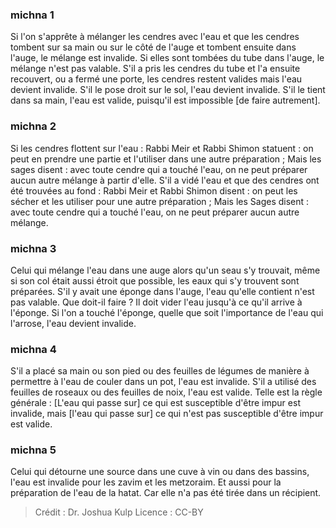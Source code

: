 
### michna 1
Si l'on s'apprête à mélanger les cendres avec l'eau et que les cendres tombent sur sa main ou sur le côté de l'auge et tombent ensuite dans l'auge, le mélange est invalide. Si elles sont tombées du tube dans l'auge, le mélange n'est pas valable. S'il a pris les cendres du tube et l'a ensuite recouvert, ou a fermé une porte, les cendres restent valides mais l'eau devient invalide. S'il le pose droit sur le sol, l'eau devient invalide. S'il le tient dans sa main, l'eau est valide, puisqu'il est impossible [de faire autrement].

### michna 2
Si les cendres flottent sur l'eau : Rabbi Meir et Rabbi Shimon statuent : on peut en prendre une partie et l'utiliser dans une autre préparation ; Mais les sages disent : avec toute cendre qui a touché l'eau, on ne peut préparer aucun autre mélange à partir d'elle. S'il a vidé l'eau et que des cendres ont été trouvées au fond : Rabbi Meir et Rabbi Shimon disent : on peut les sécher et les utiliser pour une autre préparation ; Mais les Sages disent : avec toute cendre qui a touché l'eau, on ne peut préparer aucun autre mélange.

### michna 3
Celui qui mélange l'eau dans une auge alors qu'un seau s'y trouvait, même si son col était aussi étroit que possible, les eaux qui s'y trouvent sont préparées. S'il y avait une éponge dans l'auge, l'eau qu'elle contient n'est pas valable. Que doit-il faire ? Il doit vider l'eau jusqu'à ce qu'il arrive à l'éponge. Si l'on a touché l'éponge, quelle que soit l'importance de l'eau qui l'arrose, l'eau devient invalide.

### michna 4
S'il a placé sa main ou son pied ou des feuilles de légumes de manière à permettre à l'eau de couler dans un pot, l'eau est invalide. S'il a utilisé des feuilles de roseaux ou des feuilles de noix, l'eau est valide. Telle est la règle générale : [L'eau qui passe sur] ce qui est susceptible d'être impur est invalide, mais [l'eau qui passe sur] ce qui n'est pas susceptible d'être impur est valide.

### michna 5
Celui qui détourne une source dans une cuve à vin ou dans des bassins, l'eau est invalide pour les zavim et les metzoraim. Et aussi pour la préparation de l'eau de la hatat. Car elle n'a pas été tirée dans un récipient.

>Crédit : Dr. Joshua Kulp
>Licence : CC-BY